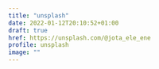 ```yaml
---
title: "unsplash"
date: 2022-01-12T20:10:52+01:00
draft: true
href: https://unsplash.com/@jota_ele_ene
profile: unsplash
image: ""
---
```

